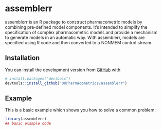 
<!-- README.md is generated from README.Rmd. Please edit that file -->

# assemblerr

assemblerr is an R package to construct pharmacometric models by
combining pre-defined model components. It’s intended to simplify the
specification of complex pharmacometric models and provide a mechanism
to generate models in an automatic way. With assemblerr, models are
specified using R code and then converted to a NONMEM control stream.

## Installation

You can install the development version from
[GitHub](https://github.com/) with:

``` r
# install.packages("devtools")
devtools::install_github("UUPharmacometrics/assemblerr")
```

## Example

This is a basic example which shows you how to solve a common problem:

``` r
library(assemblerr)
## basic example code
```

